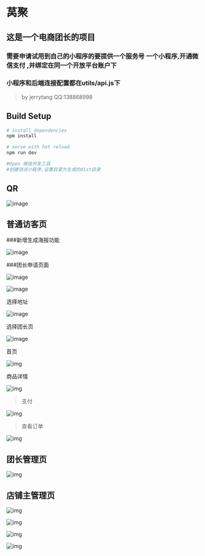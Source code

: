# 莴聚

## 这是一个电商团长的项目

### 需要申请试用到自己的小程序的要提供一个服务号 一个小程序,开通微信支付 ,并绑定在同一个开放平台账户下
### 小程序和后端连接配置都在utils/api.js下

> by jerrytang QQ:138868998

## Build Setup

```bash
# install dependencies
npm install

# serve with hot reload
npm run dev

#Open 微信开发工具
#创建测试小程序,设置目录为生成的dist目录
```
## QR

![image](png/gh_9d7d09e4df06_258.jpg)


## 普通访客页

###新增生成海报功能

![image](png/13.png)

###团长申请页面

![image](png/14.png)


![image](png/1.png)

选择地址

![image](png/2.png)

选择团长页

![image](png/3.png)

首页

![img](png/4.png)

商品详情

![img](png/5.png)

> 支付

![img](png/6.png)

> 查看订单

![img](png/7.png)



## 团长管理页

![img](png/8.png)



## 店铺主管理页

![img](png/9.png)


![img](png/10.png)


![img](png/11.png)


![img](png/12.png)
